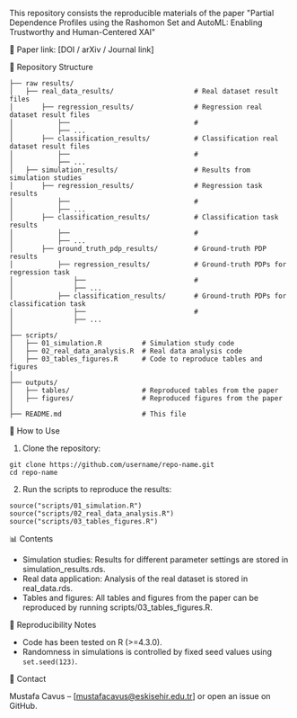 This repository consists the reproducible materials of the paper "Partial Dependence Profiles using the Rashomon Set and AutoML: Enabling Trustworthy and Human-Centered XAI"

📄 Paper link: [DOI / arXiv / Journal link]

📂 Repository Structure
```
├── raw results/
│   ├── real_data_results/                    # Real dataset result files
│       ├── regression_results/               # Regression real dataset result files
│           ├──                               # 
│           ├── ...                        
│       ├── classification_results/           # Classification real dataset result files
│           ├──                               # 
│           ├── ...                        
│   ├── simulation_results/                   # Results from simulation studies
│       ├── regression_results/               # Regression task results
│           ├──                               # 
│           ├── ...                        
│       ├── classification_results/           # Classification task results
│           ├──                               # 
│           ├── ...                        
│       ├── ground_truth_pdp_results/         # Ground-truth PDP results
│           ├── regression_results/           # Ground-truth PDPs for regression task
│               ├──                           # 
│               ├── ...                        
│           ├── classification_results/       # Ground-truth PDPs for classification task
│               ├──                           # 
│               ├── ...                        
│
├── scripts/
│   ├── 01_simulation.R          # Simulation study code
│   ├── 02_real_data_analysis.R  # Real data analysis code
│   ├── 03_tables_figures.R      # Code to reproduce tables and figures
│
├── outputs/
│   ├── tables/                  # Reproduced tables from the paper
│   ├── figures/                 # Reproduced figures from the paper
│
├── README.md                    # This file
```

🚀 How to Use
1. Clone the repository:
```
git clone https://github.com/username/repo-name.git
cd repo-name
```

2. Run the scripts to reproduce the results:
```
source("scripts/01_simulation.R")
source("scripts/02_real_data_analysis.R")
source("scripts/03_tables_figures.R")
```

📊 Contents
* Simulation studies: Results for different parameter settings are stored in simulation_results.rds.
* Real data application: Analysis of the real dataset is stored in real_data.rds.
* Tables and figures: All tables and figures from the paper can be reproduced by running scripts/03_tables_figures.R.

🔎 Reproducibility Notes
* Code has been tested on R (>=4.3.0).
* Randomness in simulations is controlled by fixed seed values using `set.seed(123)`.

📨 Contact

Mustafa Cavus – [mustafacavus@eskisehir.edu.tr] or open an issue on GitHub.
